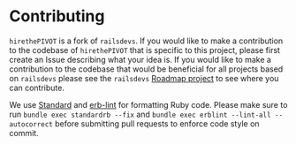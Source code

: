 # Contributing

`hirethePIVOT` is a fork of `railsdevs`. If you would like to make a contribution to the codebase of `hirethePIVOT` that is specific to this project, please first create an Issue describing what your idea is. If you would like to make a contribution to the codebase that would be beneficial for all projects based on `railsdevs` please see the `railsdevs` [Roadmap project](https://github.com/joemasilotti/railsdevs.com/projects/2) to see where you can contribute.


We use [Standard](https://github.com/testdouble/standard) and [erb-lint](https://github.com/Shopify/erb-lint) for formatting Ruby code. Please make sure to run `bundle exec standardrb --fix` and `bundle exec erblint --lint-all --autocorrect` before submitting pull requests to enforce code style on commit.
